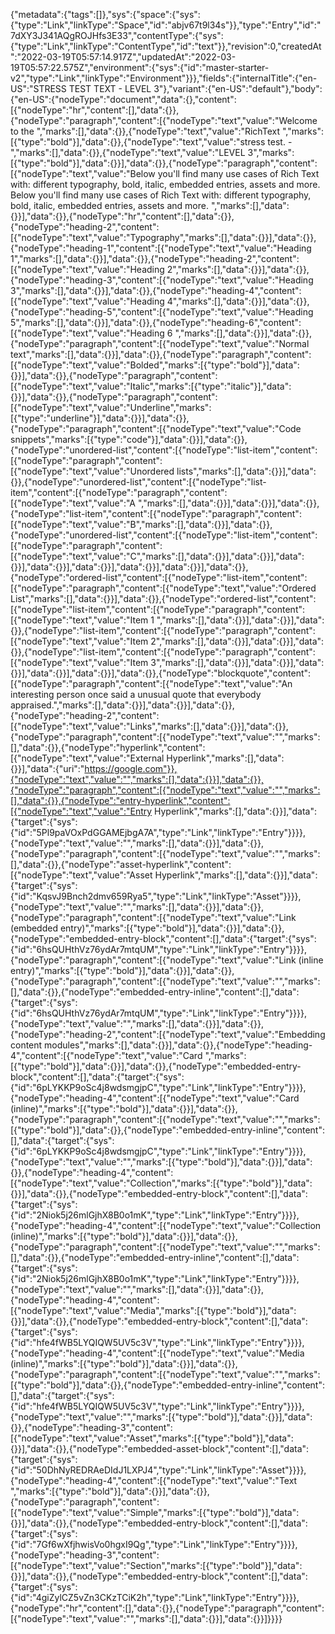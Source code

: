 {"metadata":{"tags":[]},"sys":{"space":{"sys":{"type":"Link","linkType":"Space","id":"abjv67t9l34s"}},"type":"Entry","id":"7dXY3J341AQgROJHfs3E33","contentType":{"sys":{"type":"Link","linkType":"ContentType","id":"text"}},"revision":0,"createdAt":"2022-03-19T05:57:14.917Z","updatedAt":"2022-03-19T05:57:22.575Z","environment":{"sys":{"id":"master-starter-v2","type":"Link","linkType":"Environment"}}},"fields":{"internalTitle":{"en-US":"STRESS TEST TEXT - LEVEL 3"},"variant":{"en-US":"default"},"body":{"en-US":{"nodeType":"document","data":{},"content":[{"nodeType":"hr","content":[],"data":{}},{"nodeType":"paragraph","content":[{"nodeType":"text","value":"Welcome to the ","marks":[],"data":{}},{"nodeType":"text","value":"RichText ","marks":[{"type":"bold"}],"data":{}},{"nodeType":"text","value":"stress test. - ","marks":[],"data":{}},{"nodeType":"text","value":"LEVEL 3","marks":[{"type":"bold"}],"data":{}}],"data":{}},{"nodeType":"paragraph","content":[{"nodeType":"text","value":"Below you'll find many use cases of Rich Text with: different typography, bold, italic, embedded entries, assets and more. Below you'll find many use cases of Rich Text with: different typography, bold, italic, embedded entries, assets and more. ","marks":[],"data":{}}],"data":{}},{"nodeType":"hr","content":[],"data":{}},{"nodeType":"heading-2","content":[{"nodeType":"text","value":"Typography","marks":[],"data":{}}],"data":{}},{"nodeType":"heading-1","content":[{"nodeType":"text","value":"Heading 1","marks":[],"data":{}}],"data":{}},{"nodeType":"heading-2","content":[{"nodeType":"text","value":"Heading 2","marks":[],"data":{}}],"data":{}},{"nodeType":"heading-3","content":[{"nodeType":"text","value":"Heading 3","marks":[],"data":{}}],"data":{}},{"nodeType":"heading-4","content":[{"nodeType":"text","value":"Heading 4","marks":[],"data":{}}],"data":{}},{"nodeType":"heading-5","content":[{"nodeType":"text","value":"Heading 5","marks":[],"data":{}}],"data":{}},{"nodeType":"heading-6","content":[{"nodeType":"text","value":"Heading 6 ","marks":[],"data":{}}],"data":{}},{"nodeType":"paragraph","content":[{"nodeType":"text","value":"Normal text","marks":[],"data":{}}],"data":{}},{"nodeType":"paragraph","content":[{"nodeType":"text","value":"Bolded","marks":[{"type":"bold"}],"data":{}}],"data":{}},{"nodeType":"paragraph","content":[{"nodeType":"text","value":"Italic","marks":[{"type":"italic"}],"data":{}}],"data":{}},{"nodeType":"paragraph","content":[{"nodeType":"text","value":"Underline","marks":[{"type":"underline"}],"data":{}}],"data":{}},{"nodeType":"paragraph","content":[{"nodeType":"text","value":"Code snippets","marks":[{"type":"code"}],"data":{}}],"data":{}},{"nodeType":"unordered-list","content":[{"nodeType":"list-item","content":[{"nodeType":"paragraph","content":[{"nodeType":"text","value":"Unordered lists","marks":[],"data":{}}],"data":{}},{"nodeType":"unordered-list","content":[{"nodeType":"list-item","content":[{"nodeType":"paragraph","content":[{"nodeType":"text","value":"A ","marks":[],"data":{}}],"data":{}}],"data":{}},{"nodeType":"list-item","content":[{"nodeType":"paragraph","content":[{"nodeType":"text","value":"B","marks":[],"data":{}}],"data":{}},{"nodeType":"unordered-list","content":[{"nodeType":"list-item","content":[{"nodeType":"paragraph","content":[{"nodeType":"text","value":"C","marks":[],"data":{}}],"data":{}}],"data":{}}],"data":{}}],"data":{}}],"data":{}}],"data":{}}],"data":{}},{"nodeType":"ordered-list","content":[{"nodeType":"list-item","content":[{"nodeType":"paragraph","content":[{"nodeType":"text","value":"Ordered List","marks":[],"data":{}}],"data":{}},{"nodeType":"ordered-list","content":[{"nodeType":"list-item","content":[{"nodeType":"paragraph","content":[{"nodeType":"text","value":"Item 1 ","marks":[],"data":{}}],"data":{}}],"data":{}},{"nodeType":"list-item","content":[{"nodeType":"paragraph","content":[{"nodeType":"text","value":"Item 2","marks":[],"data":{}}],"data":{}}],"data":{}},{"nodeType":"list-item","content":[{"nodeType":"paragraph","content":[{"nodeType":"text","value":"Item 3","marks":[],"data":{}}],"data":{}}],"data":{}}],"data":{}}],"data":{}}],"data":{}},{"nodeType":"blockquote","content":[{"nodeType":"paragraph","content":[{"nodeType":"text","value":"An interesting person once said a unusual quote that everybody appraised.","marks":[],"data":{}}],"data":{}}],"data":{}},{"nodeType":"heading-2","content":[{"nodeType":"text","value":"Links","marks":[],"data":{}}],"data":{}},{"nodeType":"paragraph","content":[{"nodeType":"text","value":"","marks":[],"data":{}},{"nodeType":"hyperlink","content":[{"nodeType":"text","value":"External Hyperlink","marks":[],"data":{}}],"data":{"uri":"https://google.com"}},{"nodeType":"text","value":"","marks":[],"data":{}}],"data":{}},{"nodeType":"paragraph","content":[{"nodeType":"text","value":"","marks":[],"data":{}},{"nodeType":"entry-hyperlink","content":[{"nodeType":"text","value":"Entry Hyperlink","marks":[],"data":{}}],"data":{"target":{"sys":{"id":"5Pl9paVOxPdGGAMEjbgA7A","type":"Link","linkType":"Entry"}}}},{"nodeType":"text","value":"","marks":[],"data":{}}],"data":{}},{"nodeType":"paragraph","content":[{"nodeType":"text","value":"","marks":[],"data":{}},{"nodeType":"asset-hyperlink","content":[{"nodeType":"text","value":"Asset Hyperlink","marks":[],"data":{}}],"data":{"target":{"sys":{"id":"KqsvJ9Bnch2dmv659Rya5","type":"Link","linkType":"Asset"}}}},{"nodeType":"text","value":"","marks":[],"data":{}}],"data":{}},{"nodeType":"paragraph","content":[{"nodeType":"text","value":"Link (embedded entry)","marks":[{"type":"bold"}],"data":{}}],"data":{}},{"nodeType":"embedded-entry-block","content":[],"data":{"target":{"sys":{"id":"6hsQUHthVz76ydAr7mtqUM","type":"Link","linkType":"Entry"}}}},{"nodeType":"paragraph","content":[{"nodeType":"text","value":"Link (inline entry)","marks":[{"type":"bold"}],"data":{}}],"data":{}},{"nodeType":"paragraph","content":[{"nodeType":"text","value":"","marks":[],"data":{}},{"nodeType":"embedded-entry-inline","content":[],"data":{"target":{"sys":{"id":"6hsQUHthVz76ydAr7mtqUM","type":"Link","linkType":"Entry"}}}},{"nodeType":"text","value":"","marks":[],"data":{}}],"data":{}},{"nodeType":"heading-2","content":[{"nodeType":"text","value":"Embedding content modules","marks":[],"data":{}}],"data":{}},{"nodeType":"heading-4","content":[{"nodeType":"text","value":"Card ","marks":[{"type":"bold"}],"data":{}}],"data":{}},{"nodeType":"embedded-entry-block","content":[],"data":{"target":{"sys":{"id":"6pLYKKP9oSc4j8wdsmgjpC","type":"Link","linkType":"Entry"}}}},{"nodeType":"heading-4","content":[{"nodeType":"text","value":"Card (inline)","marks":[{"type":"bold"}],"data":{}}],"data":{}},{"nodeType":"paragraph","content":[{"nodeType":"text","value":"","marks":[{"type":"bold"}],"data":{}},{"nodeType":"embedded-entry-inline","content":[],"data":{"target":{"sys":{"id":"6pLYKKP9oSc4j8wdsmgjpC","type":"Link","linkType":"Entry"}}}},{"nodeType":"text","value":"","marks":[{"type":"bold"}],"data":{}}],"data":{}},{"nodeType":"heading-4","content":[{"nodeType":"text","value":"Collection","marks":[{"type":"bold"}],"data":{}}],"data":{}},{"nodeType":"embedded-entry-block","content":[],"data":{"target":{"sys":{"id":"2Niok5j26mlGjhX8B0o1mK","type":"Link","linkType":"Entry"}}}},{"nodeType":"heading-4","content":[{"nodeType":"text","value":"Collection (inline)","marks":[{"type":"bold"}],"data":{}}],"data":{}},{"nodeType":"paragraph","content":[{"nodeType":"text","value":"","marks":[],"data":{}},{"nodeType":"embedded-entry-inline","content":[],"data":{"target":{"sys":{"id":"2Niok5j26mlGjhX8B0o1mK","type":"Link","linkType":"Entry"}}}},{"nodeType":"text","value":"","marks":[],"data":{}}],"data":{}},{"nodeType":"heading-4","content":[{"nodeType":"text","value":"Media","marks":[{"type":"bold"}],"data":{}}],"data":{}},{"nodeType":"embedded-entry-block","content":[],"data":{"target":{"sys":{"id":"hfe4fWB5LYQIQW5UV5c3V","type":"Link","linkType":"Entry"}}}},{"nodeType":"heading-4","content":[{"nodeType":"text","value":"Media (inline)","marks":[{"type":"bold"}],"data":{}}],"data":{}},{"nodeType":"paragraph","content":[{"nodeType":"text","value":"","marks":[{"type":"bold"}],"data":{}},{"nodeType":"embedded-entry-inline","content":[],"data":{"target":{"sys":{"id":"hfe4fWB5LYQIQW5UV5c3V","type":"Link","linkType":"Entry"}}}},{"nodeType":"text","value":"","marks":[{"type":"bold"}],"data":{}}],"data":{}},{"nodeType":"heading-3","content":[{"nodeType":"text","value":"Asset","marks":[{"type":"bold"}],"data":{}}],"data":{}},{"nodeType":"embedded-asset-block","content":[],"data":{"target":{"sys":{"id":"50DhNyREDRAeDIdJ1LXPJ4","type":"Link","linkType":"Asset"}}}},{"nodeType":"heading-4","content":[{"nodeType":"text","value":"Text ","marks":[{"type":"bold"}],"data":{}}],"data":{}},{"nodeType":"paragraph","content":[{"nodeType":"text","value":"Simple","marks":[{"type":"bold"}],"data":{}}],"data":{}},{"nodeType":"embedded-entry-block","content":[],"data":{"target":{"sys":{"id":"7Gf6wXfjhwisVo0hgxI9Qg","type":"Link","linkType":"Entry"}}}},{"nodeType":"heading-3","content":[{"nodeType":"text","value":"Section","marks":[{"type":"bold"}],"data":{}}],"data":{}},{"nodeType":"embedded-entry-block","content":[],"data":{"target":{"sys":{"id":"4giZylCZ5vZn3CKzTCiK2h","type":"Link","linkType":"Entry"}}}},{"nodeType":"hr","content":[],"data":{}},{"nodeType":"paragraph","content":[{"nodeType":"text","value":"","marks":[],"data":{}}],"data":{}}]}}}}